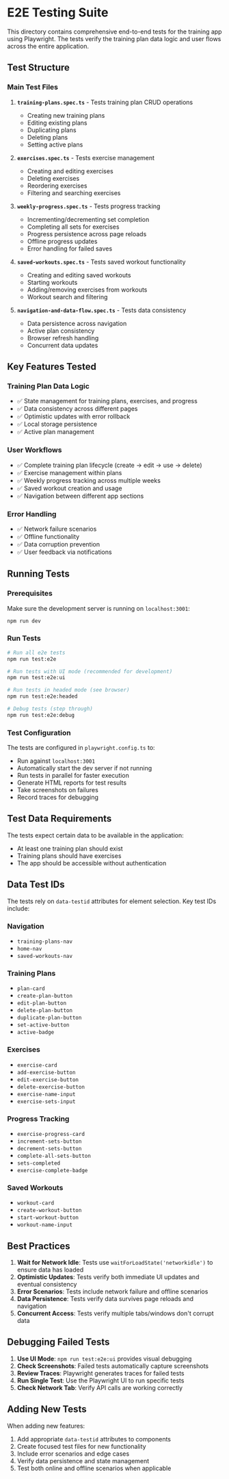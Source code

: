 # E2E Testing Suite

This directory contains comprehensive end-to-end tests for the training app using Playwright. The tests verify the training plan data logic and user flows across the entire application.

## Test Structure

### Main Test Files

1. **`training-plans.spec.ts`** - Tests training plan CRUD operations
   - Creating new training plans
   - Editing existing plans
   - Duplicating plans
   - Deleting plans
   - Setting active plans

2. **`exercises.spec.ts`** - Tests exercise management
   - Creating and editing exercises
   - Deleting exercises
   - Reordering exercises
   - Filtering and searching exercises

3. **`weekly-progress.spec.ts`** - Tests progress tracking
   - Incrementing/decrementing set completion
   - Completing all sets for exercises
   - Progress persistence across page reloads
   - Offline progress updates
   - Error handling for failed saves

4. **`saved-workouts.spec.ts`** - Tests saved workout functionality
   - Creating and editing saved workouts
   - Starting workouts
   - Adding/removing exercises from workouts
   - Workout search and filtering

5. **`navigation-and-data-flow.spec.ts`** - Tests data consistency
   - Data persistence across navigation
   - Active plan consistency
   - Browser refresh handling
   - Concurrent data updates

## Key Features Tested

### Training Plan Data Logic
- ✅ State management for training plans, exercises, and progress
- ✅ Data consistency across different pages
- ✅ Optimistic updates with error rollback
- ✅ Local storage persistence
- ✅ Active plan management

### User Workflows
- ✅ Complete training plan lifecycle (create → edit → use → delete)
- ✅ Exercise management within plans
- ✅ Weekly progress tracking across multiple weeks
- ✅ Saved workout creation and usage
- ✅ Navigation between different app sections

### Error Handling
- ✅ Network failure scenarios
- ✅ Offline functionality
- ✅ Data corruption prevention
- ✅ User feedback via notifications

## Running Tests

### Prerequisites
Make sure the development server is running on `localhost:3001`:
```bash
npm run dev
```

### Run Tests
```bash
# Run all e2e tests
npm run test:e2e

# Run tests with UI mode (recommended for development)
npm run test:e2e:ui

# Run tests in headed mode (see browser)
npm run test:e2e:headed

# Debug tests (step through)
npm run test:e2e:debug
```

### Test Configuration
The tests are configured in `playwright.config.ts` to:
- Run against `localhost:3001`
- Automatically start the dev server if not running
- Run tests in parallel for faster execution
- Generate HTML reports for test results
- Take screenshots on failures
- Record traces for debugging

## Test Data Requirements

The tests expect certain data to be available in the application:
- At least one training plan should exist
- Training plans should have exercises
- The app should be accessible without authentication

## Data Test IDs

The tests rely on `data-testid` attributes for element selection. Key test IDs include:

### Navigation
- `training-plans-nav`
- `home-nav`
- `saved-workouts-nav`

### Training Plans
- `plan-card`
- `create-plan-button`
- `edit-plan-button`
- `delete-plan-button`
- `duplicate-plan-button`
- `set-active-button`
- `active-badge`

### Exercises
- `exercise-card`
- `add-exercise-button`
- `edit-exercise-button`
- `delete-exercise-button`
- `exercise-name-input`
- `exercise-sets-input`

### Progress Tracking
- `exercise-progress-card`
- `increment-sets-button`
- `decrement-sets-button`
- `complete-all-sets-button`
- `sets-completed`
- `exercise-complete-badge`

### Saved Workouts
- `workout-card`
- `create-workout-button`
- `start-workout-button`
- `workout-name-input`

## Best Practices

1. **Wait for Network Idle**: Tests use `waitForLoadState('networkidle')` to ensure data has loaded
2. **Optimistic Updates**: Tests verify both immediate UI updates and eventual consistency
3. **Error Scenarios**: Tests include network failure and offline scenarios
4. **Data Persistence**: Tests verify data survives page reloads and navigation
5. **Concurrent Access**: Tests verify multiple tabs/windows don't corrupt data

## Debugging Failed Tests

1. **Use UI Mode**: `npm run test:e2e:ui` provides visual debugging
2. **Check Screenshots**: Failed tests automatically capture screenshots
3. **Review Traces**: Playwright generates traces for failed tests
4. **Run Single Test**: Use the Playwright UI to run specific tests
5. **Check Network Tab**: Verify API calls are working correctly

## Adding New Tests

When adding new features:
1. Add appropriate `data-testid` attributes to components
2. Create focused test files for new functionality
3. Include error scenarios and edge cases
4. Verify data persistence and state management
5. Test both online and offline scenarios when applicable 